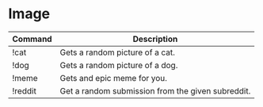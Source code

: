 # Image

| Command | Description                                       |
|---------|---------------------------------------------------|
| !cat    | Gets a random picture of a cat.                   |
| !dog    | Gets a random picture of a dog.                   |
| !meme   | Gets and epic meme for you.                       |
| !reddit | Get a random submission from the given subreddit. |
